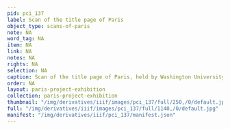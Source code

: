 ```yaml
---
pid: pci_137
label: Scan of the title page of Paris
object_type: scans-of-paris
note: NA
word_tag: NA
item: NA
link: NA
notes: NA
rights: NA
selection: NA
caption: Scan of the title page of Paris, held by Washington University Libraries
order: NA
layout: paris-project-exhibition
collection: paris-project-exhibition
thumbnail: "/img/derivatives/iiif/images/pci_137/full/250,/0/default.jpg"
full: "/img/derivatives/iiif/images/pci_137/full/1140,/0/default.jpg"
manifest: "/img/derivatives/iiif/pci_137/manifest.json"
---
```


